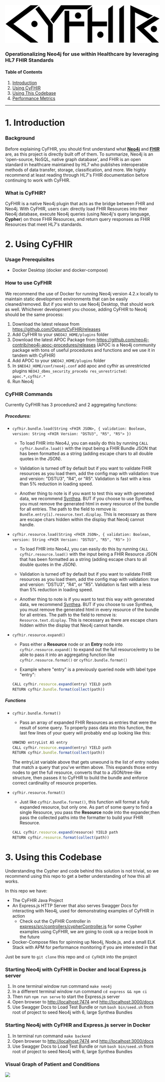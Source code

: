 ![CyFHIR](imgs/cyfhir.png)

### Operationalizing Neo4j for use within Healthcare by leveraging HL7 FHIR Standards

#### Table of Contents

1.  [Introduction](#introduction)
2.  [Using CyFHIR](#usage)
3.  [Using This Codebase](#repo)
4.  [Performance Metrics](#performance)

* * *

<a name="introduction"></a>

# 1. Introduction

### Background

Before explaining CyFHIR, you should first understand what **[Neo4j](https://neo4j.com/developer/graph-database/#neo4j-overview)** and **[FHIR](https://www.hl7.org/fhir/overview.html#Background)** are, as this project is directly built off of them. To summarize, Neo4j is an 'open-source, NoSQL, native graph database', and FHIR is an open standard in healthcare maintained by HL7 who publishes interoperable methods of data transfer, storage, classification, and more. We highly recommend at least reading through HL7's FHIR documentation before continuing to work with CyFHIR.

### What is CyFHIR?

CyFHIR is a native Neo4j plugin that acts as the bridge between FHIR and Neo4j. With CyFHIR, users can: directly load FHIR Resources into their Neo4j database, execute Neo4j queries (using Neo4j's query language, **Cypher**) on those FHIR Resources, and return query responses as FHIR Resources that meet HL7's standards.

<a name="usage"></a>

# 2. Using CyFHIR

### Usage Prerequisites

-   Docker Desktop (docker and docker-compose)

### How to use CyFHIR

We recommend the use of Docker for running Neo4j version 4.2.x locally to maintain static development environments that can be easily cleaned/removed. But if you wish to use Neo4j Desktop, that should work as well. Whichever development you choose, adding CyFHIR to Neo4j should be the same process:

1.  Download the latest release from <https://github.com/Optum/CyFHIR/releases>
2.  Add CyFHIR to your `$NEO4J_HOME/plugins` folder
3.  Download the latest APOC Package from <https://github.com/neo4j-contrib/neo4j-apoc-procedures/releases> (APOC is a Neo4j community package with tons of useful procedures and functions and we use it in tandem with CyFHIR)
4.  Add APOC to your `$NEO4J_HOME/plugins` folder
5.  In `$NEO4J_HOME/conf/neo4j.conf` add apoc and cyfhir as unrestricted plugins `NEO4J_dbms_security_procedu res_unrestricted: apoc.*,cyfhir.*`
6.  Run Neo4j

### CyFHIR Commands

Currently CyFHIR has 3 procedure2 and 2 aggregating functions:

##### Procedures:

-   `cyfhir.bundle.load(String <FHIR JSON>, { validation: Boolean, version: String <FHIR Version: "DSTU3", "R5", "R5"> })`
    -   To load FHIR into Neo4J, you can easily do this by running `CALL cyfhir.bundle.load()` with the input being a FHIR Bundle JSON that has been formatted as a string (adding escape chars to all double quotes in the JSON).

    - Validation is turned off by default but if you want to validate FHIR resources as you load them, add the config map with validation: true and version: "DSTU3", "R4", or "R5". Validation is fast with a less than 5% reduction in loading speed.

    -   Another thing to note is if you want to test this way with generated data, we recommend [Synthea](https://github.com/synthetichealth/synthea). BUT if you choose to use Synthea, you must remove the generated html in every resource of the bundle for all entries. The path to the field to remove is: `Bundle.entry[i].resource.text.display`. This is necessary as there are escape chars hidden within the display that Neo4j cannot handle.


-   `cyfhir.resource.load(String <FHIR JSON>, { validation: Boolean, version: String <FHIR Version: "DSTU3", "R5", "R5"> })`
    -   To load FHIR into Neo4J, you can easily do this by running `CALL cyfhir.resource.load()` with the input being a FHIR Resource JSON that has been formatted as a string (adding escape chars to all double quotes in the JSON).

    - Validation is turned off by default but if you want to validate FHIR resources as you load them, add the config map with validation: true and version: "DSTU3", "R4", or "R5". Validation is fast with a less than 5% reduction in loading speed.

    -   Another thing to note is if you want to test this way with generated data, we recommend [Synthea](https://github.com/synthetichealth/synthea). BUT if you choose to use Synthea, you must remove the generated html in every resource of the bundle for all entries. The path to the field to remove is: `Resource.text.display`. This is necessary as there are escape chars hidden within the display that Neo4j cannot handle.


-   `cyfhir.resource.expand()`
    - Pass either a **Resource** node or an **Entry** node into `cyfhir.resource.expand()` to expand out the full resource/entry to be able to pass it into an aggregating function like `cyfhir.resource.format()` or `cyfhir.bundle.format()`

    - Example where "entry" is a previously queried node with label type "entry":
    ```js
    CALL cyfhir.resource.expand(entry) YIELD path
    RETURN cyfhir.bundle.format(collect(path))
    ```

##### Functions

-   `cyfhir.bundle.format()`
    -   Pass an array of expanded FHIR Resources as entries that were the result of some query. To properly pass data into this function, the last few lines of your query will probably end up looking like this:

      ```js
      UNWIND entryList AS entry
      CALL cyfhir.resource.expand(entry) YIELD path
      RETURN cyfhir.bundle.format(collect(path))
      ```

     The entryList variable above that gets unwound is the list of entry nodes that match a query that you've written above. This expands those entry nodes to get the full resource, converts that to a JSON/tree-like structure, then passes it to CyFHIR to build the bundle and enforce correct cardinality of resource properties.

- `cyfhir.resource.format()`
    - Just like `cyfhir.bundle.format()`, this function will format a fully expanded resource, but only one. As part of some query to find a single Resource, you pass the **Resource** node into the expander,then pass the collected paths into the formatter to build your FHIR Resource.

    ```js
    CALL cyfhir.resource.expand(resource) YIELD path
    RETURN cyfhir.resource.format(collect(path))
    ```

<a name="repo"></a>

# 3. Using this Codebase

Understanding the Cypher and code behind this solution is not trivial, so we recommend using this repo to get a better understanding of how this all works.

In this repo we have:

-   The CyFHIR Java Project
-   An Express.js HTTP Server that also serves Swagger Docs for interacting with Neo4j, used for demonstrating examples of CyFHIR in action
    -   Check out the CyFHIR Controller in [express/src/controllers/cypherController.js](./express/src/controllers/cypherController.js) for some Cypher examples using CyFHIR, we are going to cook up a recipe book in the future
-   Docker-Compose files for spinning up Neo4j, Node.js, and a small ELK Stack with APM for performance monitoring if you are interested in that

Just be sure to `git clone` this repo and `cd CyFHIR` into the project

### Starting Neo4j with CyFHIR in Docker and local Express.js server

1.  In one terminal window run command `make neo4j`
2.  In a different terminal window run command `cd express && npm ci`
3.  Then run `npm run serve` to start the Express.js server
4.  Open browser to <http://localhost:7474> and <http://localhost:3000/docs>
5.  Use Swagger Docs to Load Test Bundle or run `bash bin/seed.sh` from root of project to seed Neo4j with 6, large Synthea Bundles

### Starting Neo4j with CyFHIR and Express.js server in Docker

1.  In terminal run command `make backend`
2.  Open browser to <http://localhost:7474> and <http://localhost:3000/docs>
3.  Use Swagger Docs to Load Test Bundle or run `bash bin/seed.sh` from root of project to seed Neo4j with 6, large Synthea Bundles


### Visual Graph of Patient and Conditions

![](./imgs/patient_condition.png)
